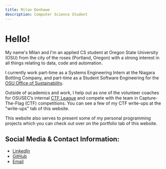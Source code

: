 ```yaml
---
title: Milan Donhowe
description: Computer Science Student 
---
```

# Hello!

My name's Milan and I'm an applied CS student at Oregon State University (OSU) from the city of the roses (Portland, Oregon) with a strong interest in all things relating to data, code and automation.

I currently work part-time as a Systems Engineering Intern at the Niagara Bottling Company, and part-time as a Student Software Engineering for the [OSU Office of Sustainability](https://fa.oregonstate.edu/sustainability/about/sustainability-office).  

Outside of academics and work, I help out as one of the volunteer coaches for OSUSEC’s internal [CTF League](https://www.osusec.org/ctf-league/) and compete with the team in Capture-The-Flag (CTF) competitions.  You can see a few of my CTF write-ups at the "write-ups" tab of this website.

This website also serves to present some of my personal programming projects which you can check out over on the portfolio tab of this website.

## Social Media & Contact Information:
 - [LinkedIn](https://www.linkedin.com/in/milan-donhowe-571341176/)
 - [GitHub](https://github.com/MilanDonhowe)
 - [Email](mailto:donhowem@oregonstate.edu)


